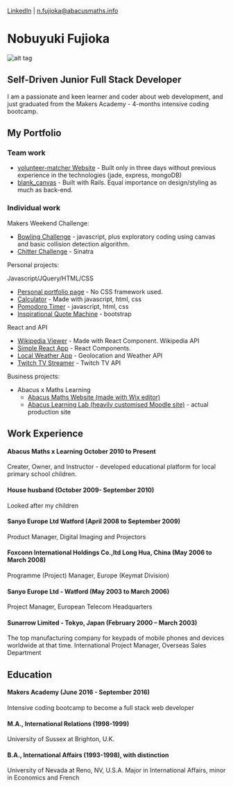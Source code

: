[LinkedIn](https://www.linkedin.com/in/noby-fujioka-6741656) | n.fujioka@abacusmaths.info
# Nobuyuki Fujioka
![alt tag](https://avatars3.githubusercontent.com/u/7132281?s=200)

## Self-Driven Junior Full Stack Developer
I am a passionate and keen learner and coder about web development, and just graduated from the Makers Academy - 4-months intensive coding bootcamp.

## My Portfolio
### Team work
- [volunteer-matcher Website](https://github.com/arukomp/volunteer-matcher) - Built only in three days without previous experience in the technologies (jade, express, mongoDB)
- [blank_canvas](https://github.com/hannako/blank_canvas) - Built with Rails. Equal importance on design/styling as much as back-end.

### Individual work
Makers Weekend Challenge:
- [Bowling Challenge](https://github.com/nfabacus/bowling-challenge) - javascript, plus exploratory coding using canvas and basic collision detection algorithm.
- [Chitter Challenge](https://github.com/nfabacus/chitter-challenge) - Sinatra

Personal projects:

Javascript/JQuery/HTML/CSS
- [Personal portfolio page](https://codepen.io/nfabacus/full/jWOQLN/) - No CSS framework used.
- [Calculator](https://codepen.io/nfabacus/full/rxeyZO/) - Made with javascript, html, css
- [Pomodoro Timer](https://codepen.io/nfabacus/full/JGYNRm/) - javascript, html, css
- [Inspirational Quote Machine](https://codepen.io/nfabacus/full/zrYMoB/) - bootstrap

React and API
- [Wikipedia Viewer](https://react-wikipedia-viewer.herokuapp.com) - Made with React Component. Wikipedia API
- [Simple React App](https://react-experiment-app.herokuapp.com/) - React Components.
- [Local Weather App](https://codepen.io/nfabacus/full/VjEaEX/) - Geolocation and Weather API
- [Twitch TV Streamer](https://codepen.io/nfabacus/full/LRNxAp/) - Twitch TV API

Business projects:
- Abacus x Maths Learning
  - [Abacus Maths Website (made with Wix editor)](http://www.abacusmaths.info/)
  - [Abacus Learning Lab (heavily customised Moodle site)](http://www.abacusmathslearning.com/) - actual production site

## Work Experience
#### Abacus Maths x Learning October 2010 to Present
Creater, Owner, and Instructor - developed educational platform for local primary school children.

#### House husband (October 2009- September 2010)
Looked after my children

#### Sanyo Europe Ltd   Watford (April 2008 to September 2009)
Product Manager, Digital Imaging and Projectors

#### Foxconn International Holdings Co.,ltd Long Hua, China (May 2006 to March 2008)
Programme (Project) Manager, Europe (Keymat Division)

#### Sanyo Europe Ltd - Watford (May 2003 to March 2006)
Project Manager, European Telecom Headquarters

#### Sunarrow Limited - Tokyo, Japan (February 2000 – March 2003)
The top manufacturing company for keypads of mobile phones and devices worldwide at that time.
International Project Manager, Overseas Sales Department

## Education

#### Makers Academy (June 2016 - September 2016)
Intensive coding bootcamp to become a full stack web developer
#### M.A., International Relations (1998-1999)
University of Sussex at Brighton, U.K.#### B.A., International Affairs (1993-1998), with distinction
University of Nevada at Reno, NV, U.S.A.Major in International Affairs, minor in Economics and French
